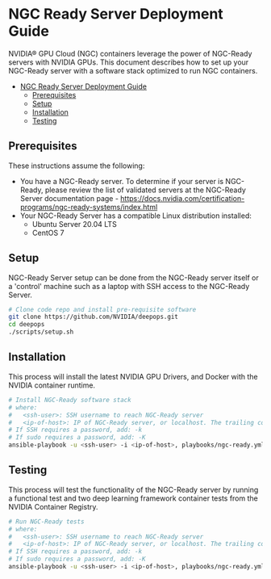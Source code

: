 # NGC Ready Server Deployment Guide

NVIDIA® GPU Cloud (NGC) containers leverage the power of NGC-Ready servers with NVIDIA GPUs. This document describes how to set up your NGC-Ready server with a software stack optimized to run NGC containers.

- [NGC Ready Server Deployment Guide](#ngc-ready-server-deployment-guide)
  - [Prerequisites](#prerequisites)
  - [Setup](#setup)
  - [Installation](#installation)
  - [Testing](#testing)

## Prerequisites

These instructions assume the following:

- You have a NGC-Ready server. To determine if your server is NGC-Ready, please review the list of validated servers at the NGC-Ready Server documentation page - https://docs.nvidia.com/certification-programs/ngc-ready-systems/index.html
- Your NGC-Ready Server has a compatible Linux distribution installed:
  - Ubuntu Server 20.04 LTS
  - CentOS 7

## Setup

NGC-Ready Server setup can be done from the NGC-Ready server itself or a 'control' machine such as a laptop with SSH access to the NGC-Ready Server.

```bash
# Clone code repo and install pre-requisite software
git clone https://github.com/NVIDIA/deepops.git
cd deepops
./scripts/setup.sh
```

## Installation

This process will install the latest NVIDIA GPU Drivers, and Docker with the NVIDIA container runtime.

```bash
# Install NGC-Ready software stack
# where:
#   <ssh-user>: SSH username to reach NGC-Ready server
#   <ip-of-host>: IP of NGC-Ready server, or localhost. The trailing comma is required
# If SSH requires a password, add: -k
# If sudo requires a password, add: -K
ansible-playbook -u <ssh-user> -i <ip-of-host>, playbooks/ngc-ready.yml
```

## Testing

This process will test the functionality of the NGC-Ready server by running a functional test and two deep learning framework container tests from the NVIDIA Container Registry.

```bash
# Run NGC-Ready tests
# where:
#   <ssh-user>: SSH username to reach NGC-Ready server
#   <ip-of-host>: IP of NGC-Ready server, or localhost. The trailing comma is required
# If SSH requires a password, add: -k
# If sudo requires a password, add: -K
ansible-playbook -u <ssh-user> -i <ip-of-host>, playbooks/ngc-ready.yml --tags test
```

